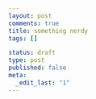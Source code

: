```yaml
--- 
layout: post
comments: true
title: something nerdy
tags: []

status: draft
type: post
published: false
meta: 
  _edit_last: "1"
---
```


